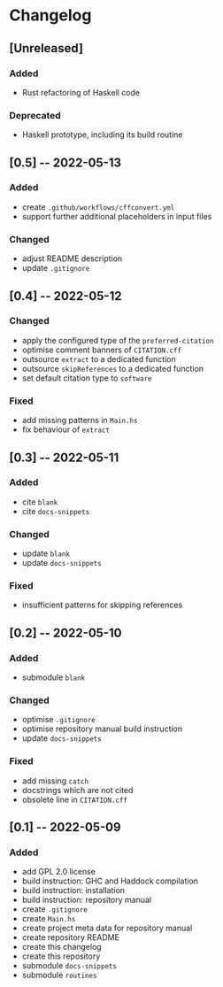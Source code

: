 <!------------------------------------------------------------------------------
--
-- Copyright (C) 2022 Kevin Matthes
--
-- This program is free software; you can redistribute it and/or modify
-- it under the terms of the GNU General Public License as published by
-- the Free Software Foundation; either version 2 of the License, or
-- (at your option) any later version.
--
-- This program is distributed in the hope that it will be useful,
-- but WITHOUT ANY WARRANTY; without even the implied warranty of
-- MERCHANTABILITY or FITNESS FOR A PARTICULAR PURPOSE.  See the
-- GNU General Public License for more details.
--
-- You should have received a copy of the GNU General Public License along
-- with this program; if not, write to the Free Software Foundation, Inc.,
-- 51 Franklin Street, Fifth Floor, Boston, MA 02110-1301 USA.
--
----
--
--  FILE
--      CHANGELOG.md
--
--  BRIEF
--      The development history of this project.
--
--  AUTHOR
--      Kevin Matthes
--
--  COPYRIGHT
--      (C) 2022 Kevin Matthes.
--      This file is licensed GPL 2 as of June 1991.
--
--  DATE
--      2022
--
--  NOTE
--      See `LICENSE' for full license.
--      See `README.md' for project details.
--
------------------------------------------------------------------------------->

# Changelog

## [Unreleased]

### Added

* Rust refactoring of Haskell code

### Deprecated

* Haskell prototype, including its build routine

## [0.5] -- 2022-05-13

### Added

* create `.github/workflows/cffconvert.yml`
* support further additional placeholders in input files

### Changed

* adjust README description
* update `.gitignore`

## [0.4] -- 2022-05-12

### Changed

* apply the configured type of the `preferred-citation`
* optimise comment banners of `CITATION.cff`
* outsource `extract` to a dedicated function
* outsource `skipReferences` to a dedicated function
* set default citation type to `software`

### Fixed

* add missing patterns in `Main.hs`
* fix behaviour of `extract`

## [0.3] -- 2022-05-11

### Added

* cite `blank`
* cite `docs-snippets`

### Changed

* update `blank`
* update `docs-snippets`

### Fixed

* insufficient patterns for skipping references

## [0.2] -- 2022-05-10

### Added

* submodule `blank`

### Changed

* optimise `.gitignore`
* optimise repository manual build instruction
* update `docs-snippets`

### Fixed

* add missing `catch`
* docstrings which are not cited
* obsolete line in `CITATION.cff`

## [0.1] -- 2022-05-09

### Added

* add GPL 2.0 license
* build instruction:  GHC and Haddock compilation
* build instruction:  installation
* build instruction:  repository manual
* create `.gitignore`
* create `Main.hs`
* create project meta data for repository manual
* create repository README
* create this changelog
* create this repository
* submodule `docs-snippets`
* submodule `routines`

<!----------------------------------------------------------------------------->
